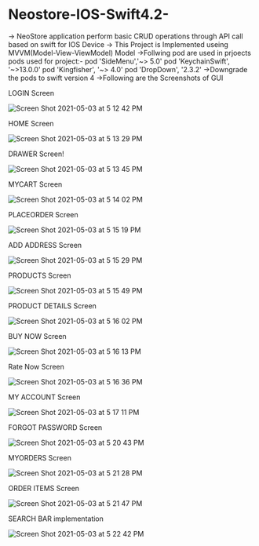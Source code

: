 # Neostore-IOS-Swift4.2-
-> NeoStore application perform basic CRUD operations through API call based on swift for IOS Device
-> This Project is Implemented useing MVVM(Model-View-ViewModel) Model
->Follwing pod are used in prjoects
    pods used for project:- 
    pod 'SideMenu','~> 5.0'
    pod 'KeychainSwift', '~>13.0.0'
    pod 'Kingfisher', '~> 4.0'
    pod 'DropDown', '2.3.2'
->Downgrade the pods to swift version 4
->Following are the Screenshots of GUI


  LOGIN Screen
  
  
   ![Screen Shot 2021-05-03 at 5 12 42 PM](https://user-images.githubusercontent.com/70843137/116873075-ad421c80-ac34-11eb-984e-4a71a3755977.png)

  HOME Screen
  
  
   ![Screen Shot 2021-05-03 at 5 13 29 PM](https://user-images.githubusercontent.com/70843137/116873126-c34fdd00-ac34-11eb-83c9-cda78283d8a6.png)

  DRAWER Screen!
  
  
   ![Screen Shot 2021-05-03 at 5 13 45 PM](https://user-images.githubusercontent.com/70843137/116873210-ea0e1380-ac34-11eb-90ff-f1dafb4e72f6.png)

  MYCART Screen
  
  
   ![Screen Shot 2021-05-03 at 5 14 02 PM](https://user-images.githubusercontent.com/70843137/116873189-e24e6f00-ac34-11eb-8c82-b9d939a644ae.png)

  PLACEORDER Screen
  
  
   ![Screen Shot 2021-05-03 at 5 15 19 PM](https://user-images.githubusercontent.com/70843137/116873269-05791e80-ac35-11eb-8724-5eb8b6f3aab8.png)

  ADD ADDRESS Screen
  
  
   ![Screen Shot 2021-05-03 at 5 15 29 PM](https://user-images.githubusercontent.com/70843137/116873302-11fd7700-ac35-11eb-9e84-ab136a3c6ca2.png)

  PRODUCTS Screen
  
  
   ![Screen Shot 2021-05-03 at 5 15 49 PM](https://user-images.githubusercontent.com/70843137/116873339-23468380-ac35-11eb-8e39-dfc8c618d8ed.png)

  PRODUCT DETAILS Screen
  
  
   ![Screen Shot 2021-05-03 at 5 16 02 PM](https://user-images.githubusercontent.com/70843137/116873401-41ac7f00-ac35-11eb-984e-397e5c159a61.png)

  BUY NOW Screen
  
  
   ![Screen Shot 2021-05-03 at 5 16 13 PM](https://user-images.githubusercontent.com/70843137/116873444-525cf500-ac35-11eb-8ff3-e1bd248bac83.png)

  Rate Now Screen
  
  
   ![Screen Shot 2021-05-03 at 5 16 36 PM](https://user-images.githubusercontent.com/70843137/116873467-5db02080-ac35-11eb-964e-e433090c68b0.png)

  MY ACCOUNT Screen
  
  
   ![Screen Shot 2021-05-03 at 5 17 11 PM](https://user-images.githubusercontent.com/70843137/116873500-6bfe3c80-ac35-11eb-8389-f62fff703798.png)

  FORGOT PASSWORD Screen
  
  
   ![Screen Shot 2021-05-03 at 5 20 43 PM](https://user-images.githubusercontent.com/70843137/116873543-80423980-ac35-11eb-8807-890302d69bad.png)

  MYORDERS Screen
  
  
   ![Screen Shot 2021-05-03 at 5 21 28 PM](https://user-images.githubusercontent.com/70843137/116873578-8fc18280-ac35-11eb-8bd0-6ddeeead368a.png)

  ORDER ITEMS Screen
  
  
   ![Screen Shot 2021-05-03 at 5 21 47 PM](https://user-images.githubusercontent.com/70843137/116873617-a071f880-ac35-11eb-87be-3e8fd5bc549f.png)

  SEARCH BAR implementation
  
  
   ![Screen Shot 2021-05-03 at 5 22 42 PM](https://user-images.githubusercontent.com/70843137/116873784-df07b300-ac35-11eb-9246-223cb73261b2.png)









